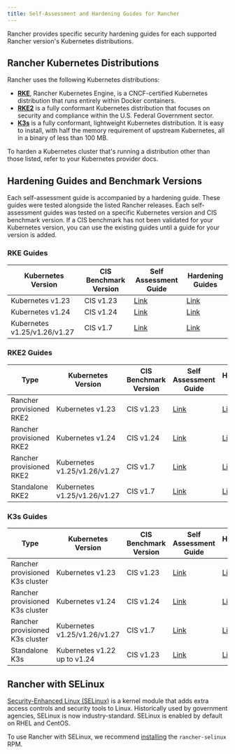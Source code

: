 ```yaml
---
title: Self-Assessment and Hardening Guides for Rancher
---
```


<head>
  <link rel="canonical" href="https://ranchermanager.docs.rancher.com/reference-guides/rancher-security/hardening-guides"/>
</head>

Rancher provides specific security hardening guides for each supported Rancher version's Kubernetes distributions.

## Rancher Kubernetes Distributions

Rancher uses the following Kubernetes distributions:

- [**RKE**](https://rancher.com/docs/rke/latest/en/), Rancher Kubernetes Engine, is a CNCF-certified Kubernetes distribution that runs entirely within Docker containers.
- [**RKE2**](https://docs.rke2.io/) is a fully conformant Kubernetes distribution that focuses on security and compliance within the U.S. Federal Government sector.
- [**K3s**](https://docs.k3s.io/) is a fully conformant, lightweight Kubernetes distribution. It is easy to install, with half the memory requirement of upstream Kubernetes, all in a binary of less than 100 MB.

To harden a Kubernetes cluster that's running a distribution other than those listed, refer to your Kubernetes provider docs.

## Hardening Guides and Benchmark Versions

Each self-assessment guide is accompanied by a hardening guide. These guides were tested alongside the listed Rancher releases. Each self-assessment guides was tested on a specific Kubernetes version and CIS benchmark version. If a CIS benchmark has not been validated for your Kubernetes version, you can use the existing guides until a guide for your version is added.

### RKE Guides

| Kubernetes Version | CIS Benchmark Version | Self Assessment Guide | Hardening Guides |
|--------------------|-----------------------|-----------------------|------------------|
| Kubernetes v1.23 | CIS v1.23 | [Link](rke1-hardening-guide/rke1-self-assessment-guide-with-cis-v1.23-k8s-v1.23.md) | [Link](rke1-hardening-guide/rke1-hardening-guide.md) |
| Kubernetes v1.24 | CIS v1.24 | [Link](rke1-hardening-guide/rke1-self-assessment-guide-with-cis-v1.24-k8s-v1.24.md) | [Link](rke1-hardening-guide/rke1-hardening-guide.md) |
| Kubernetes v1.25/v1.26/v1.27 | CIS v1.7 | [Link](rke1-hardening-guide/rke1-self-assessment-guide-with-cis-v1.7-k8s-v1.25-v1.26-v1.27.md) | [Link](rke1-hardening-guide/rke1-hardening-guide.md) |

### RKE2 Guides

| Type | Kubernetes Version | CIS Benchmark Version | Self Assessment Guide | Hardening Guides |
|------|--------------------|-----------------------|-----------------------|------------------|
| Rancher provisioned RKE2 | Kubernetes v1.23 | CIS v1.23 | [Link](rke2-hardening-guide/rke2-self-assessment-guide-with-cis-v1.23-k8s-v1.23.md) | [Link](rke2-hardening-guide/rke2-hardening-guide.md) |
| Rancher provisioned RKE2 | Kubernetes v1.24 | CIS v1.24 | [Link](rke2-hardening-guide/rke2-self-assessment-guide-with-cis-v1.24-k8s-v1.24.md) | [Link](rke2-hardening-guide/rke2-hardening-guide.md) |
| Rancher provisioned RKE2 | Kubernetes v1.25/v1.26/v1.27 | CIS v1.7 | [Link](rke2-hardening-guide/rke2-self-assessment-guide-with-cis-v1.7-k8s-v1.25-v1.26-v1.27.md) | [Link](rke2-hardening-guide/rke2-hardening-guide.md) |
| Standalone RKE2 | Kubernetes v1.25/v1.26/v1.27 | CIS v1.7 | [Link](https://docs.rke2.io/security/cis_self_assessment123) | [Link](https://docs.rke2.io/security/hardening_guide) |

### K3s Guides

| Type | Kubernetes Version | CIS Benchmark Version | Self Assessment Guide | Hardening Guides |
|------|--------------------|-----------------------|-----------------------|------------------|
| Rancher provisioned K3s cluster | Kubernetes v1.23 | CIS v1.23 | [Link](k3s-hardening-guide/k3s-self-assessment-guide-with-cis-v1.23-k8s-v1.23.md) | [Link](k3s-hardening-guide/k3s-hardening-guide.md) |
| Rancher provisioned K3s cluster | Kubernetes v1.24 | CIS v1.24 | [Link](k3s-hardening-guide/k3s-self-assessment-guide-with-cis-v1.24-k8s-v1.24.md) | [Link](k3s-hardening-guide/k3s-hardening-guide.md) |
| Rancher provisioned K3s cluster | Kubernetes v1.25/v1.26/v1.27 | CIS v1.7 | [Link](k3s-hardening-guide/k3s-self-assessment-guide-with-cis-v1.7-k8s-v1.25-v1.26-v1.27.md) | [Link](k3s-hardening-guide/k3s-hardening-guide.md) |
| Standalone K3s | Kubernetes v1.22 up to v1.24 | CIS v1.23 | [Link](https://docs.k3s.io/security/self-assessment-1.8) | [Link](https://docs.k3s.io/security/hardening-guide) |

## Rancher with SELinux

[Security-Enhanced Linux (SELinux)](https://en.wikipedia.org/wiki/Security-Enhanced_Linux) is a kernel module that adds extra access controls and security tools to Linux. Historically used by government agencies, SELinux is now industry-standard. SELinux is enabled by default on RHEL and CentOS.

To use Rancher with SELinux, we recommend [installing](../selinux-rpm/about-rancher-selinux.md) the `rancher-selinux` RPM.

